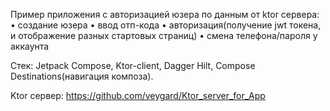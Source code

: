 Пример приложения с авторизацией юзера по данным от ktor сервера: 
• создание юзера
• ввод отп-кода
• авторизация(получение jwt токена, и отображение разных стартовых страниц)
• смена телефона/пароля у аккаунта

Стек: Jetpack Compose, Ktor-client, Dagger Hilt, Compose Destinations(навигация композа).

Ktor сервер: https://github.com/veygard/Ktor_server_for_App
